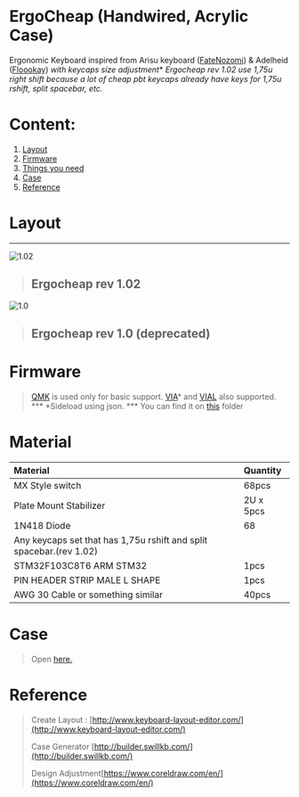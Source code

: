# ErgoCheap \(Handwired, Acrylic Case\)

Ergonomic Keyboard inspired from Arisu keyboard ([FateNozomi](https://github.com/FateNozomi)) & Adelheid ([Floookay](https://github.com/floookay/adelheid)) _with keycaps size adjustment_*
*Ergocheap rev 1.02 use 1,75u right shift because a lot of cheap pbt keycaps already have keys for 1,75u rshift, split spacebar, etc.*


# Content:
1. [Layout](./#layout)
2. [Firmware](./#firmware)
3. [Things you need](./#MATERIAL)
4. [Case](./#CASE)
5. [Reference](./#REFERENCE)

# Layout
---
![1.02](https://raw.githubusercontent.com/xSteins/Mechanical-Keyboard/master/ErgoCheap/rev1.02.png)
> ## Ergocheap rev 1.02

![1.0](https://camo.githubusercontent.com/a2e29123e14f400ca0bab09a4678579adb562bd185ed83faa23b0399d9abfa59/68747470733a2f2f692e696d6775722e636f6d2f494933614259676c2e6a7067)
> ## Ergocheap rev 1.0 (deprecated)



# Firmware

> [QMK](https://qmk.fm/) is used only for basic support.
> [VIA](https://caniusevia.com/)* and [VIAL](https://get.vial.today/) also supported.
*** *Sideload using json. ***
You can find it on [this](https://github.com/qmk/qmk_firmware/tree/master/keyboards/handwired/ergocheap) folder

# Material

| Material | Quantity |
| :--- | :--- |
| MX Style switch | 68pcs |
| Plate Mount Stabilizer | 2U x 5pcs |
| 1N418 Diode | 68 |
| Any keycaps set that has 1,75u rshift and split spacebar.(rev 1.02)|
| STM32F103C8T6 ARM STM32 | 1pcs |
| PIN HEADER STRIP MALE L SHAPE | 1pcs |
| AWG 30 Cable or something similar | 40pcs |

# Case

> Open [here.](https://github.com/xSteins/Mechanical-Keyboard/tree/master/ErgoCheap/CASE)

# Reference

> Create Layout : [http://www.keyboard-layout-editor.com/](http://www.keyboard-layout-editor.com/)
>
> Case Generator [http://builder.swillkb.com/](http://builder.swillkb.com/)
>
> Design Adjustment[https://www.coreldraw.com/en/](https://www.coreldraw.com/en/)


